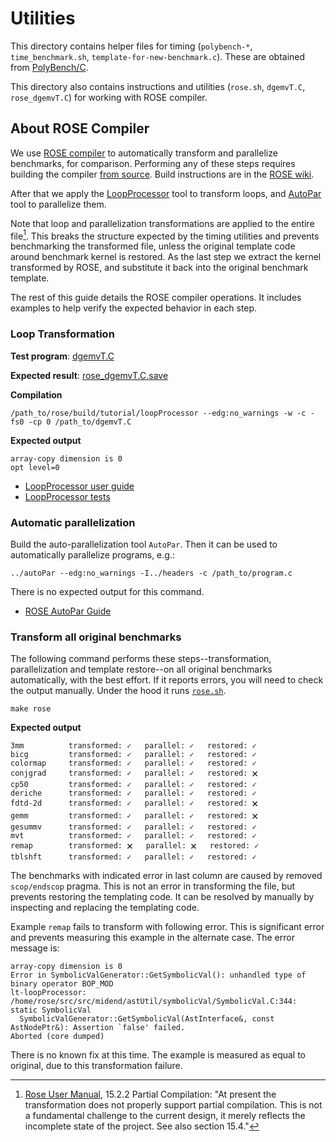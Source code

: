 # Utilities

This directory contains helper files for timing (`polybench-*`, `time_benchmark.sh`, `template-for-new-benchmark.c`).
These are obtained from [PolyBench/C](http://web.cse.ohio-state.edu/~pouchet.2/software/polybench/).

This directory also contains instructions and utilities (`rose.sh`, `dgemvT.C`, `rose_dgemvT.C`) for working with ROSE compiler.

## About ROSE Compiler

We use [ROSE compiler](http://rosecompiler.org/) to automatically transform and parallelize benchmarks, for comparison.
Performing any of these steps requires building the compiler [from source](https://github.com/rose-compiler/rose).
Build instructions are in the [ROSE wiki](https://github.com/rose-compiler/rose/wiki).

After that we apply
the [LoopProcessor](https://github.com/rose-compiler/rose/blob/dab37577feb8eb129c8fc15f6972222c03171c9f/tutorial/LoopProcessor.C)
tool to transform loops,
and [AutoPar](https://github.com/rose-compiler/rose/blob/dab37577feb8eb129c8fc15f6972222c03171c9f/projects/autoParallelization/autoPar.C)
tool to parallelize them.

Note that loop and parallelization transformations are applied to the entire file[^1]. This breaks the
structure expected by the timing utilities and prevents benchmarking the transformed file, unless the original template
code around benchmark kernel is restored. As the last step we extract the kernel transformed by ROSE, and substitute it
back into the original benchmark template.

The rest of this guide details the ROSE compiler operations. It includes examples to help verify the
expected behavior in each step.

### Loop Transformation

**Test program**: [dgemvT.C](https://github.com/rose-compiler/rose/blob/dab37577feb8eb129c8fc15f6972222c03171c9f/tests/roseTests/loopProcessingTests/dgemvT.C)

**Expected result**: [rose_dgemvT.C.save](https://github.com/rose-compiler/rose/blob/dab37577feb8eb129c8fc15f6972222c03171c9f/tests/roseTests/loopProcessingTests/rose_dgemvT.C.save)

**Compilation**

```
/path_to/rose/build/tutorial/loopProcessor --edg:no_warnings -w -c -fs0 -cp 0 /path_to/dgemvT.C
```

**Expected output**

```
array-copy dimension is 0
opt level=0
```

* [LoopProcessor user guide](https://en.wikibooks.org/wiki/ROSE_Compiler_Framework/LoopProcessor)
* [LoopProcessor tests](https://github.com/rose-compiler/rose/tree/b5a170b408bf25c9fdb7170a5de0cb39c6ff0542/tests/roseTests/loopProcessingTests)


### Automatic parallelization

Build the auto-parallelization tool `AutoPar`. Then it can be used to automatically parallelize programs, e.g.:

```
../autoPar --edg:no_warnings -I../headers -c /path_to/program.c
```

There is no expected output for this command.

* [ROSE AutoPar Guide](https://en.wikibooks.org/wiki/ROSE_Compiler_Framework/autoPar)

### Transform all original benchmarks

The following command performs these steps--transformation, parallelization and template restore--on all 
original benchmarks automatically, with the best effort. If it reports errors, you will need to check the output manually.
Under the hood it runs [`rose.sh`](rose.sh).

```
make rose
```

**Expected output**

```
3mm          transformed: ✓   parallel: ✓   restored: ✓
bicg         transformed: ✓   parallel: ✓   restored: ✓
colormap     transformed: ✓   parallel: ✓   restored: ✓
conjgrad     transformed: ✓   parallel: ✓   restored: 🗙
cp50         transformed: ✓   parallel: ✓   restored: ✓
deriche      transformed: ✓   parallel: ✓   restored: ✓
fdtd-2d      transformed: ✓   parallel: ✓   restored: 🗙
gemm         transformed: ✓   parallel: ✓   restored: 🗙
gesummv      transformed: ✓   parallel: ✓   restored: ✓
mvt          transformed: ✓   parallel: ✓   restored: ✓
remap        transformed: 🗙   parallel: 🗙   restored: ✓
tblshft      transformed: ✓   parallel: ✓   restored: ✓
```

The benchmarks with indicated error in last column are caused by removed `scop/endscop` pragma. 
This is not an error in transforming the file, but prevents restoring the templating code. 
It can be resolved by manually by inspecting and replacing the templating code.

Example `remap` fails to transform with following error. This is significant error and prevents measuring this example
in the alternate case. The error message is:

```
array-copy dimension is 0
Error in SymbolicValGenerator::GetSymbolicVal(): unhandled type of binary operator BOP_MOD
lt-loopProcessor: /home/rose/src/src/midend/astUtil/symbolicVal/SymbolicVal.C:344: static SymbolicVal 
  SymbolicValGenerator::GetSymbolicVal(AstInterface&, const AstNodePtr&): Assertion `false' failed.
Aborted (core dumped)
```

There is no known fix at this time. The example is measured as equal to original, due to this transformation failure.


[^1]: [Rose User Manual](http://rosecompiler.org/uploads/ROSE-UserManual.pdf),
15.2.2 Partial Compilation: "At present the transformation does not properly support partial compilation.
This is not a fundamental challenge to the current design, it merely reflects the incomplete state of the project.
See also section 15.4."